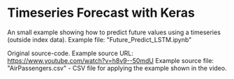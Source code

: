 # Timeseries Forecast with Keras
An small example showing how to predict future values using a timeseries (outside index data).
Example file: "Future_Predict_LSTM.ipynb"

Original source-code.
Example source URL: https://www.youtube.com/watch?v=h8v9--50mdU
Example source file: "AirPassengers.csv" - CSV file for applying the example shown in the video.

